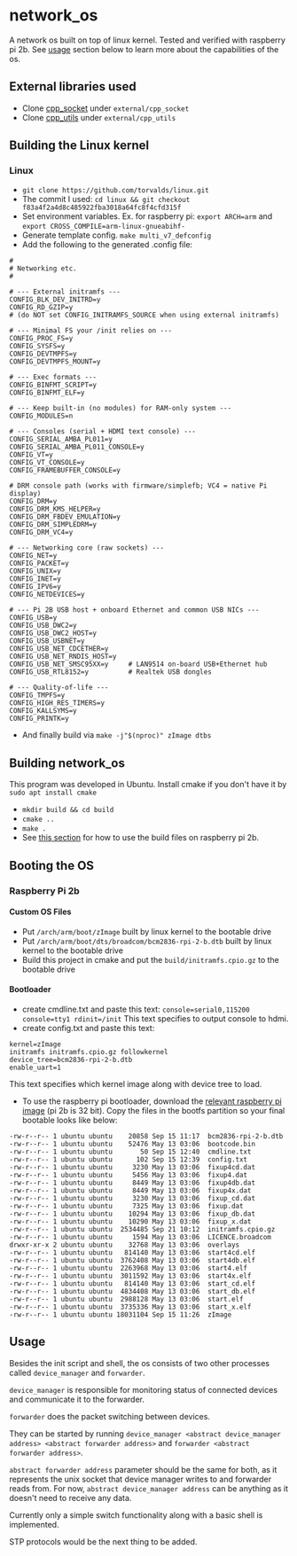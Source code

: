 # network_os
A network os built on top of linux kernel. Tested and verified with raspberry pi 2b. See [usage](#usage) section below to learn more about the capabilities of the os.

## External libraries used
- Clone [cpp_socket](https://github.com/DBC201/cpp_socket) under ```external/cpp_socket```
- Clone [cpp_utils](https://github.com/DBC201/cpp_utils) under ```external/cpp_utils```

## Building the Linux kernel

### Linux
- ```git clone https://github.com/torvalds/linux.git```
- The commit I used: ```cd linux && git checkout f83a4f2a4d8c485922fba3018a64fc8f4cfd315f```
- Set environment variables. Ex. for raspberry pi: ```export ARCH=arm``` and ```export CROSS_COMPILE=arm-linux-gnueabihf-``` 
- Generate template config. ```make multi_v7_defconfig```
- Add the following to the generated .config file:
```
#
# Networking etc.
#

# --- External initramfs ---
CONFIG_BLK_DEV_INITRD=y
CONFIG_RD_GZIP=y
# (do NOT set CONFIG_INITRAMFS_SOURCE when using external initramfs)

# --- Minimal FS your /init relies on ---
CONFIG_PROC_FS=y
CONFIG_SYSFS=y
CONFIG_DEVTMPFS=y
CONFIG_DEVTMPFS_MOUNT=y

# --- Exec formats ---
CONFIG_BINFMT_SCRIPT=y
CONFIG_BINFMT_ELF=y

# --- Keep built-in (no modules) for RAM-only system ---
CONFIG_MODULES=n

# --- Consoles (serial + HDMI text console) ---
CONFIG_SERIAL_AMBA_PL011=y
CONFIG_SERIAL_AMBA_PL011_CONSOLE=y
CONFIG_VT=y
CONFIG_VT_CONSOLE=y
CONFIG_FRAMEBUFFER_CONSOLE=y

# DRM console path (works with firmware/simplefb; VC4 = native Pi display)
CONFIG_DRM=y
CONFIG_DRM_KMS_HELPER=y
CONFIG_DRM_FBDEV_EMULATION=y
CONFIG_DRM_SIMPLEDRM=y
CONFIG_DRM_VC4=y

# --- Networking core (raw sockets) ---
CONFIG_NET=y
CONFIG_PACKET=y
CONFIG_UNIX=y
CONFIG_INET=y
CONFIG_IPV6=y
CONFIG_NETDEVICES=y

# --- Pi 2B USB host + onboard Ethernet and common USB NICs ---
CONFIG_USB=y
CONFIG_USB_DWC2=y
CONFIG_USB_DWC2_HOST=y
CONFIG_USB_USBNET=y
CONFIG_USB_NET_CDCETHER=y
CONFIG_USB_NET_RNDIS_HOST=y
CONFIG_USB_NET_SMSC95XX=y     # LAN9514 on-board USB+Ethernet hub
CONFIG_USB_RTL8152=y          # Realtek USB dongles

# --- Quality-of-life ---
CONFIG_TMPFS=y
CONFIG_HIGH_RES_TIMERS=y
CONFIG_KALLSYMS=y
CONFIG_PRINTK=y
```
- And finally build via ```make -j"$(nproc)" zImage dtbs```

## Building network_os
This program was developed in Ubuntu.
Install cmake if you don't have it by ```sudo apt install cmake```

- ```mkdir build && cd build```
- ```cmake ..```
- ```make .```
- See [this section](#booting-the-os) for how to use the build files on raspberry pi 2b.

## Booting the OS
### Raspberry Pi 2b
#### Custom OS Files
- Put ```/arch/arm/boot/zImage``` built by linux kernel to the bootable drive
- Put ```/arch/arm/boot/dts/broadcom/bcm2836-rpi-2-b.dtb``` built by linux kernel to the bootable drive
- Build this project in cmake and put the ```build/initramfs.cpio.gz``` to the bootable drive
#### Bootloader
- create cmdline.txt and paste this text: ```console=serial0,115200 console=tty1 rdinit=/init``` This text specifies to output console to hdmi.
- create config.txt and paste this text:
```
kernel=zImage
initramfs initramfs.cpio.gz followkernel
device_tree=bcm2836-rpi-2-b.dtb
enable_uart=1
```
This text specifies which kernel image along with device tree to load.
- To use the raspberry pi bootloader, download the [relevant raspberry pi image](https://www.raspberrypi.com/software/operating-systems/) (pi 2b is 32 bit). Copy the files in the bootfs partition so your final bootable looks like below:
```
-rw-r--r-- 1 ubuntu ubuntu    20858 Sep 15 11:17  bcm2836-rpi-2-b.dtb
-rw-r--r-- 1 ubuntu ubuntu    52476 May 13 03:06  bootcode.bin
-rw-r--r-- 1 ubuntu ubuntu       50 Sep 15 12:40  cmdline.txt
-rw-r--r-- 1 ubuntu ubuntu      102 Sep 15 12:39  config.txt
-rw-r--r-- 1 ubuntu ubuntu     3230 May 13 03:06  fixup4cd.dat
-rw-r--r-- 1 ubuntu ubuntu     5456 May 13 03:06  fixup4.dat
-rw-r--r-- 1 ubuntu ubuntu     8449 May 13 03:06  fixup4db.dat
-rw-r--r-- 1 ubuntu ubuntu     8449 May 13 03:06  fixup4x.dat
-rw-r--r-- 1 ubuntu ubuntu     3230 May 13 03:06  fixup_cd.dat
-rw-r--r-- 1 ubuntu ubuntu     7325 May 13 03:06  fixup.dat
-rw-r--r-- 1 ubuntu ubuntu    10294 May 13 03:06  fixup_db.dat
-rw-r--r-- 1 ubuntu ubuntu    10290 May 13 03:06  fixup_x.dat
-rw-r--r-- 1 ubuntu ubuntu  2534485 Sep 21 10:12  initramfs.cpio.gz
-rw-r--r-- 1 ubuntu ubuntu     1594 May 13 03:06  LICENCE.broadcom
drwxr-xr-x 2 ubuntu ubuntu    32768 May 13 03:06  overlays
-rw-r--r-- 1 ubuntu ubuntu   814140 May 13 03:06  start4cd.elf
-rw-r--r-- 1 ubuntu ubuntu  3762408 May 13 03:06  start4db.elf
-rw-r--r-- 1 ubuntu ubuntu  2263968 May 13 03:06  start4.elf
-rw-r--r-- 1 ubuntu ubuntu  3011592 May 13 03:06  start4x.elf
-rw-r--r-- 1 ubuntu ubuntu   814140 May 13 03:06  start_cd.elf
-rw-r--r-- 1 ubuntu ubuntu  4834408 May 13 03:06  start_db.elf
-rw-r--r-- 1 ubuntu ubuntu  2988128 May 13 03:06  start.elf
-rw-r--r-- 1 ubuntu ubuntu  3735336 May 13 03:06  start_x.elf
-rw-r--r-- 1 ubuntu ubuntu 18031104 Sep 15 11:26  zImage
```

## Usage
Besides the init script and shell, the os consists of two other processes called ```device_manager``` and ```forwarder```.

```device_manager``` is responsible for monitoring status of connected devices and communicate it to the forwarder.

```forwarder``` does the packet switching between devices.

They can be started by running ```device_manager <abstract device_manager address> <abstract forwarder address>``` and ```forwarder <abstract forwarder address>```.

```abstract forwarder address``` parameter should be the same for both, as it represents the unix socket that device manager writes to and forwarder reads from. For now, ```abstract device_manager address``` can be anything as it doesn't need to receive any data.

Currently only a simple switch functionality along with a basic shell is implemented.

STP protocols would be the next thing to be added.
